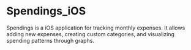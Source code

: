 # Spendings_iOS
Spendings is a iOS application for tracking monthly expenses. It allows adding new expenses, creating custom categories, and visualizing spending patterns through graphs.
